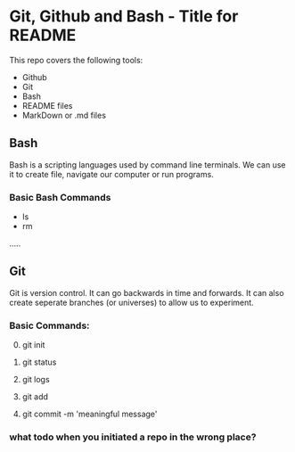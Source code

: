 # Git, Github and Bash - Title for README

This repo covers the following tools:
- Github
- Git
- Bash
- README files
- MarkDown or .md files


## Bash
Bash is a scripting languages used by command line terminals.
We can use it to create file, navigate our computer or run programs.

### Basic Bash Commands
- ls
- rm

.....


## Git
Git is version control.
It can go backwards in time and forwards.
It can also create seperate branches (or universes) to allow us to experiment.

### Basic Commands:
0) git init
0) git status
0) git logs

1) git add <file>
2) git commit -m 'meaningful message'

### what todo when you initiated a repo in the wrong place?
